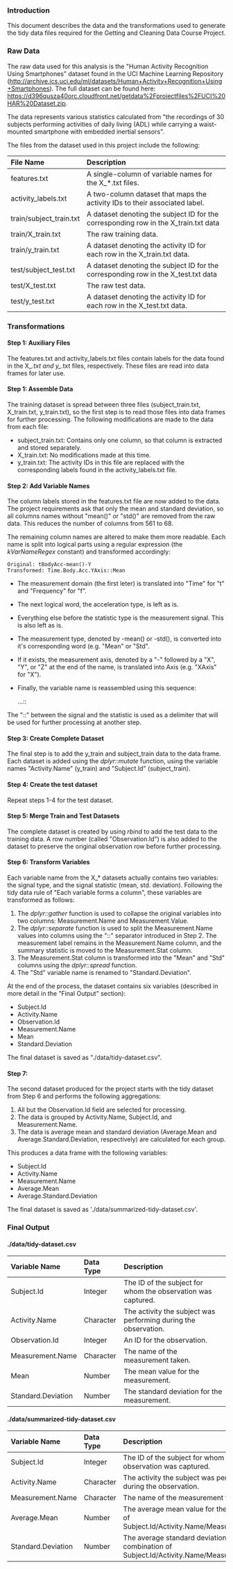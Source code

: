 ### Introduction
This document describes the data and the transformations used to generate the tidy data files required for the Getting and Cleaning Data Course Project.

### Raw Data
The raw data used for this analysis is the "Human Activity Recognition Using Smartphones" dataset found in the UCI Machine Learning Repository (http://archive.ics.uci.edu/ml/datasets/Human+Activity+Recognition+Using+Smartphones). The full dataset can be found here: https://d396qusza40orc.cloudfront.net/getdata%2Fprojectfiles%2FUCI%20HAR%20Dataset.zip. 

The data represents various statistics calculated from "the recordings of 30 subjects performing activities of daily living (ADL) while carrying a waist-mounted smartphone with embedded inertial sensors".

The files from the dataset used in this project include the following:

| File Name | Description |
|:---       |:---
| features.txt | A single-column of variable names for the X_*.txt files. |
| activity_labels.txt | A two-column dataset that maps the activity IDs to their associated label. |
| train/subject_train.txt | A dataset denoting the subject ID for the corresponding row in the X_train.txt data |
| train/X_train.txt | The raw training data. |
| train/y_train.txt | A dataset denoting the activity ID for each row in the X_train.txt data. |
| test/subject_test.txt | A dataset denoting the subject ID for the corresponding row in the X_test.txt data |
| test/X_test.txt | The raw test data. |
| test/y_test.txt | A dataset denoting the activity ID for each row in the X_test.txt data. |

### Transformations
#### Step 1: Auxiliary Files

The features.txt and activity_labels.txt files contain labels for the data found in the X_*.txt and y_*.txt files, respectively. These files are read into data frames for later use.

#### Step 1: Assemble Data

The training dataset is spread between three files (subject_train.txt, X_train.txt, y_train.txt), so the first step is to read those files into data frames for further processing. The following modifications are made to the data from each file:
* subject_train.txt: Contains only one column, so that column is extracted and stored separately.
* X_train.txt: No modifications made at this time.
* y_train.txt: The activity IDs in this file are replaced with the corresponding labels found in the activity_labels.txt file.

#### Step 2: Add Variable Names

The column labels stored in the features.txt file are now added to the data. The project requirements ask that only the mean and standard deviation, so all columns names without "mean()" or "std()" are removed from the raw data. This reduces the number of columns from 561 to 68.

The remaining column names are altered to make them more readable. Each name is split into logical parts using a regular expression (the _kVarNameRegex_ constant) and transformed accordingly:

    Original: tBodyAcc-mean()-Y
    Transformed: Time.Body.Acc.YAxis::Mean

* The measurement domain (the first leter) is translated into "Time" for "t" and "Frequency" for "f". 
* The next logical word, the acceleration type, is left as is.
* Everything else before the statistic type is the measurement signal. This is also left as is.
* The measurement type, denoted by -mean() or -std(), is converted into it's corresponding word (e.g. "Mean" or "Std".
* If it exists, the measurement axis, denoted by a "-" followed by a "X", "Y", or "Z" at the end of the name, is translated into <axis name>Axis (e.g. "XAxis" for "X").
* Finally, the variable name is reassembled using this sequence:

    <measurement domain>.<acceleration type>.<signal>.<axis>::<statistic>

The "::" between the signal and the statistic is used as a delimiter that will be used for further processing at another step.

#### Step 3: Create Complete Dataset

The final step is to add the y_train and subject_train data to the data frame. Each dataset is added using the _dplyr::mutate_ function, using the variable names "Activity.Name" (y_train) and "Subject.Id" (subject_train).

#### Step 4: Create the test dataset

Repeat steps 1-4 for the test dataset.

#### Step 5: Merge Train and Test Datasets

The complete dataset is created by using _rbind_ to add the test data to the training data. A row number (called "Observation.Id") is also added to the dataset to preserve the original observation row before further processing.

#### Step 6: Transform Variables

Each variable name from the X_* datasets actually contains two variables: the signal type, and the signal statistic (mean, std. deviation). Following the tidy data rule of "Each variable forms a column", these variables are transformed as follows:

1. The _dplyr::gather_ function is used to collapse the original variables into two columns: Measurement.Name and Measurement.Value.
2. The _dplyr::separate_ function is used to split the Measurement.Name values into columns using the "::" separator introduced in Step 2. The measurement label remains in the Measurement.Name column, and the summary statistic is moved to the Measurement.Stat column.
3. The Measurement.Stat column is transformed into the "Mean" and "Std" columns using the _dplyr::spread_ function.
4. The "Std" variable name is renamed to "Standard.Deviation".

At the end of the process, the dataset contains six variables (described in more detail in the "Final Output" section):
* Subject.Id
* Activity.Name
* Observation.Id
* Measurement.Name
* Mean
* Standard.Deviation

The final dataset is saved as "./data/tidy-dataset.csv".

#### Step 7: 
The second dataset produced for the project starts with the tidy dataset from Step 6 and performs the following aggregations:
1. All but the Observation.Id field are selected for processing.
2. The data is grouped by Activity.Name, Subject.Id, and Measurement.Name.
3. The data is average mean and standard deviation (Average.Mean and Average.Standard.Deviation, respectively) are calculated for each group.

This produces a data frame with the following variables:
* Subject.Id
* Activity.Name
* Measurement.Name
* Average.Mean
* Average.Standard.Deviation

The final dataset is saved as './data/summarized-tidy-dataset.csv'.

### Final Output

#### ./data/tidy-dataset.csv

| Variable Name | Data Type | Description |
|:---           |:---       |:--          |
| Subject.Id    | Integer   | The ID of the subject for whom the observation was captured.|
| Activity.Name | Character | The activity the subject was performing during the observation.|
| Observation.Id | Integer  | An ID for the observation. |
| Measurement.Name | Character | The name of the measurement taken.|
| Mean          | Number | The mean value for the measurement.|
| Standard.Deviation | Number | The standard deviation for the measurement. |

#### ./data/summarized-tidy-dataset.csv
| Variable Name | Data Type | Description |
|:---           |:---       |:--          |
| Subject.Id    | Integer   | The ID of the subject for whom the observation was captured.|
| Activity.Name | Character | The activity the subject was performing during the observation.|
| Measurement.Name | Character | The name of the measurement taken.|
| Average.Mean  | Number | The average mean value for the combination of Subject.Id/Activity.Name/Measurement.Name.|
| Standard.Deviation | Number | The average standard deviation for the combination of Subject.Id/Activity.Name/Measurement.Name. |
